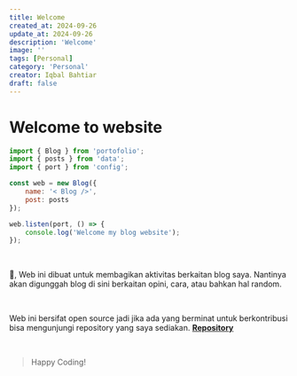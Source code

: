 ```yaml
---
title: Welcome
created_at: 2024-09-26
update_at: 2024-09-26
description: 'Welcome'
image: ''
tags: [Personal]
category: 'Personal'
creator: Iqbal Bahtiar
draft: false 
---
```


# Welcome to website

```js
import { Blog } from 'portofolio';
import { posts } from 'data';
import { port } from 'config';

const web = new Blog({
    name: '< Blog />',
    post: posts
});

web.listen(port, () => {
    console.log('Welcome my blog website');
});
```

<br>

👋, Web ini dibuat untuk membagikan aktivitas berkaitan blog saya. Nantinya akan digunggah blog di sini berkaitan opini, cara, atau bahkan hal random.

<br>

Web ini bersifat open source jadi jika ada yang berminat untuk berkontribusi bisa mengunjungi repository yang saya sediakan. **[Repository](https://github.com/iqbalbtr/my-blog)**

<br>

> Happy Coding!